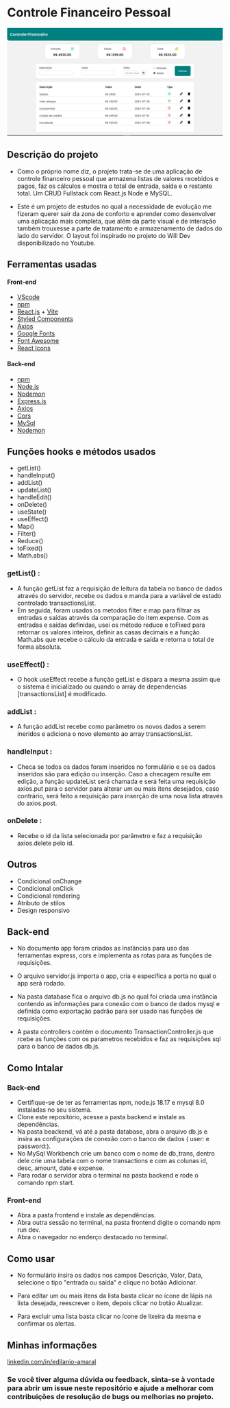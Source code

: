 # Controle Financeiro Pessoal

![controle](./frontend/public/assets/img1.png)


## Descrição do projeto
- Como o próprio nome diz, o projeto trata-se de uma aplicação de controle financeiro 
pessoal que armazena listas de valores recebidos e pagos, fáz os cálculos e mostra o total de entrada, saída e 
o restante total. Um CRUD Fullstack com React.js Node e MySQL.
 

- Este é um projeto de estudos no qual a necessidade de evolução me fizeram querer sair da zona de conforto e aprender como desenvolver uma aplicação mais completa, que além da parte visual e de interação também trouxesse a parte de tratamento e armazenamento de dados
do lado do servidor.
O layout foi inspirado no projeto do Will Dev disponibilizado no Youtube.

## Ferramentas usadas
#### Front-end
- [VScode](https://code.visualstudio.com/)
- [npm](https://www.npmjs.com/)
- [React.js](https://react.dev/) + [Vite](https://vitejs.dev/)
- [Styled Components](https://styled-components.com/)
- [Axios](https://axios-http.com/ptbr/docs/intro)
- [Google Fonts](https://fonts.google.com/)
- [Font Awesome](https://fontawesome.com/) 
- [React Icons](https://react-icons.github.io/react-icons/)

#### Back-end
- [npm](https://www.npmjs.com/)
- [Node.js](https://nodejs.org/en)
- [Nodemon](https://nodemon.io/)
- [Express.js](https://expressjs.com/pt-br/)
- [Axios](https://axios-http.com/ptbr/docs/intro)
- [Cors]()
- [MySql](https://www.mysql.com/)
- [Nodemon]()

## Funções hooks e métodos usados
- getList()
- handleInput()
- addList()
- updateList()
- handleEdit()
- onDelete()
- useState()
- useEffect() 
- Map()
- Filter()
- Reduce()
- toFixed()
- Math.abs()


### getList() :
- A função getList faz a requisição de leitura da tabela no banco de dados através do servidor, recebe os dados 
e manda para a variável de estado controlado transactionsList.
- Em seguida, foram usados os metodos filter e map para filtrar as entradas e saídas através 
da comparação do item.expense.
Com as entradas e saídas definidas, usei os método reduce e toFixed para retornar 
os valores inteiros, definir as casas decimais e a função Math.abs que recebe o 
cálculo da entrada e saída e retorna o total de forma absoluta.

### useEffect() :
- O hook useEffect recebe a função getList e dispara a mesma assim que o sistema 
é inicializado ou quando o array de dependencias [transactionsList] é modificado.

### addList :
- A função addList recebe como parâmetro os novos dados a serem ineridos e adiciona 
o novo elemento ao array transactionsList.

### handleInput :
- Checa se todos os dados foram inseridos no formulário e se os dados 
inseridos são para edição ou inserção. Caso a checagem resulte em edição, a função updateList 
será chamada e será feita uma requisição axios.put para o servidor para alterar um ou mais itens desejados, caso contrário, será feito a  requisição para inserção
de uma nova lista através do axios.post.

### onDelete :
- Recebe o id da lista selecionada por parâmetro e faz a requisição axios.delete pelo id.

## Outros
- Condicional onChange
- Condicional onClick
- Condicional rendering
- Atributo de stilos 
- Design responsivo

## Back-end 
- No documento app foram criados as instãncias para uso das ferramentas express, cors e implementa as rotas para as funções de requisições.

- O arquivo servidor.js importa o app, cria e especifica a porta no qual o app será rodado.

- Na pasta database fica o arquivo db.js no qual foi criada uma instância contendo as informações para conexão com o banco de dados mysql e definida como exportação padrão para ser usado nas funções de requisições.

- A pasta controllers contém o documento TransactionController.js que rcebe as funções com os parametros recebidos e faz as requisições sql para o banco de dados db.js.

## Como Intalar
### Back-end
- Certifique-se de ter as ferramentas npm, node.js 18.17 e mysql 8.0 instaladas no seu sistema.
- Clone este reposítório, acesse a pasta backend e instale as dependências.
- Na pasta beackend, vá até a pasta database, abra o arquivo db.js e insira as configurações 
de conexão com o banco de dados ( user: e password:).
- No MySql Workbench crie um banco com o nome de db_trans, dentro dele crie uma tabela com o nome 
transactions e com as colunas id, desc, amount, date e expense.
- Para rodar o servidor abra o terminal na pasta backend e rode o comando npm start.

### Front-end
- Abra a pasta frontend e instale as dependências.
- Abra outra sessão no terminal, na pasta frontend digite o comando npm run dev.
- Abra o navegador no enderço destacado no terminal.

## Como usar
- No formulário insira os dados nos campos Descrição, Valor, Data, selecione o tipo "entrada ou saída" e clique no botão Adicionar.

- Para editar um ou mais itens da lista basta clicar no ícone de lápis na lista desejada, reescrever o item, depois clicar no botão Atualizar.

- Para excluir uma lista basta clicar no ícone de lixeira da mesma e confirmar os alertas.

## Minhas informações
[linkedin.com/in/edilanio-amaral](http://www.linkedin.com/in/edilanio-amaral)

### Se você tiver alguma dúvida ou feedback, sinta-se à vontade para abrir um issue neste repositório e ajude a melhorar com contribuições de resolução de bugs ou melhorias no projeto.

